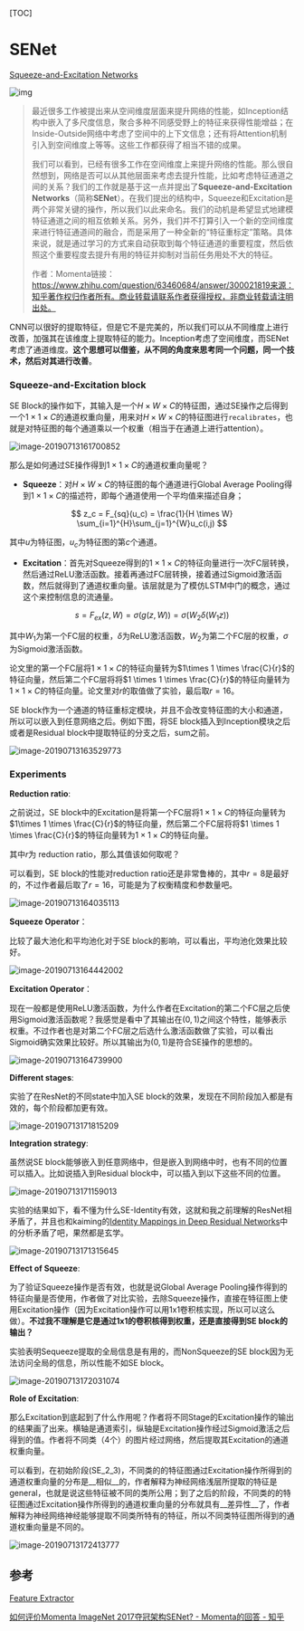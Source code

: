 [TOC]

# SENet

[Squeeze-and-Excitation Networks](http://xxx.itp.ac.cn/abs/1709.01507)



![img](../../../assets/SENet.assert/v2-f0c62e81cf9f46d39993998ab7932acb_hd.jpg)

>  最近很多工作被提出来从空间维度层面来提升网络的性能，如Inception结构中嵌入了多尺度信息，聚合多种不同感受野上的特征来获得性能增益；在Inside-Outside网络中考虑了空间中的上下文信息；还有将Attention机制引入到空间维度上等等。这些工作都获得了相当不错的成果。
>
> 我们可以看到，已经有很多工作在空间维度上来提升网络的性能。那么很自然想到，网络是否可以从其他层面来考虑去提升性能，比如考虑特征通道之间的关系？我们的工作就是基于这一点并提出了**Squeeze-and-Excitation Networks**（简称**SENet**）。在我们提出的结构中，Squeeze和Excitation是两个非常关键的操作，所以我们以此来命名。我们的动机是希望显式地建模特征通道之间的相互依赖关系。另外，我们并不打算引入一个新的空间维度来进行特征通道间的融合，而是采用了一种全新的“特征重标定”策略。具体来说，就是通过学习的方式来自动获取到每个特征通道的重要程度，然后依照这个重要程度去提升有用的特征并抑制对当前任务用处不大的特征。
> 
>
> 作者：Momenta链接：https://www.zhihu.com/question/63460684/answer/300021819来源：知乎著作权归作者所有。商业转载请联系作者获得授权，非商业转载请注明出处。



CNN可以很好的提取特征，但是它不是完美的，所以我们可以从不同维度上进行改善，加强其在该维度上提取特征的能力。Inception考虑了空间维度，而SENet考虑了通道维度。__这个思想可以借鉴，从不同的角度来思考同一个问题，同一个技术，然后对其进行改善__。



### Squeeze-and-Excitation block

SE Block的操作如下，其输入是一个$H \times W \times C$的特征图，通过SE操作之后得到一个$1 \times 1 \times C$的通道权重向量，用来对$H \times W \times C$的特征图进行`recalibrates`，也就是对特征图的每个通道乘以一个权重（相当于在通道上进行attention）。

![image-20190713161700852](../../../assets/SENet.assert/image-20190713161700852.png)

那么是如何通过SE操作得到$1 \times 1 \times C$的通道权重向量呢？

* __Squeeze__：对$H \times W \times C$的特征图的每个通道进行Global Average Pooling得到$1\times 1 \times C$的描述符，即每个通道使用一个平均值来描述自身；

$$
z_c = F_{sq}(u_c) =  \frac{1}{H \times W} \sum_{i=1}^{H}\sum_{j=1}^{W}u_c(i,j)
$$

其中$u$为特征图，$u_c$为特征图的第$c$个通道。

* **Excitation**：首先对Squeeze得到的$1 \times 1 \times C$的特征向量进行一次FC层转换，然后通过ReLU激活函数。接着再通过FC层转换，接着通过Sigmoid激活函数，然后就得到了通道权重向量。该层就是为了模仿LSTM中门的概念，通过这个来控制信息的流通量。

$$
s = F_{ex}(z, W) = \sigma(g(z, W)) = \sigma(W_2\delta(W_1z))
$$

其中$W_1$为第一个FC层的权重，$\delta$为ReLU激活函数，$W_2$为第二个FC层的权重，$\sigma$为Sigmoid激活函数。

论文里的第一个FC层将$1 \times 1 \times C$的特征向量转为$1\times 1 \times \frac{C}{r}$的特征向量，然后第二个FC层将将$1 \times 1 \times \frac{C}{r}$的特征向量转为$1\times 1 \times  C$的特征向量。论文里对$r$的取值做了实验，最后取$r=16$。





SE block作为一个通道的特征重标定模块，并且不会改变特征图的大小和通道，所以可以嵌入到任意网络之后。例如下图，将SE block插入到Inception模块之后或者是Residual block中提取特征的分支之后，sum之前。

![image-20190713163529773](../../../assets/SENet.assert/image-20190713163529773.png)



### Experiments

__Reduction ratio__:

之前说过，SE block中的Excitation是将第一个FC层将$1 \times 1 \times C$的特征向量转为$1\times 1 \times \frac{C}{r}$的特征向量，然后第二个FC层将将$1 \times 1 \times \frac{C}{r}$的特征向量转为$1\times 1 \times  C$的特征向量。

其中$r$为 reduction ratio，那么其值该如何取呢？

可以看到，SE block的性能对reduction ratio还是非常鲁棒的，其中$r=8$是最好的，不过作者最后取了$r=16$，可能是为了权衡精度和参数量吧。

![image-20190713164035113](../../../assets/SENet.assert/image-20190713164035113.png)

__Squeeze Operator__：

比较了最大池化和平均池化对于SE block的影响，可以看出，平均池化效果比较好。

![image-20190713164442002](../../../assets/SENet.assert/image-20190713164442002.png)

__Excitation Operator__：

现在一般都是使用ReLU激活函数，为什么作者在Excitation的第二个FC层之后使用Sigmoid激活函数呢？我感觉是看中了其输出在$(0, 1)$之间这个特性，能够表示权重。不过作者也是对第二个FC层之后选什么激活函数做了实验，可以看出Sigmoid确实效果比较好。所以其输出为$(0, 1)$是符合SE操作的思想的。

![image-20190713164739900](../../../assets/SENet.assert/image-20190713164739900.png)

__Different stages__:

实验了在ResNet的不同state中加入SE block的效果，发现在不同阶段加入都是有效的，每个阶段都加更有效。

![image-20190713171815209](../../../assets/SENet.assert/image-20190713171815209.png)

__Integration strategy__:

虽然说SE block能够嵌入到任意网络中，但是嵌入到网络中时，也有不同的位置可以插入。比如说插入到Residual block中，可以插入到以下这些不同的位置。



![image-20190713171159013](../../../assets/SENet.assert/image-20190713171159013.png)

实验的结果如下，看不懂为什么SE-Identity有效，这就和我之前理解的ResNet相矛盾了，并且也和kaiming的[Identity Mappings in Deep Residual Networks](http://xxx.itp.ac.cn/abs/1603.05027)中的分析矛盾了吧，果然都是玄学。



![image-20190713171315645](../../../assets/SENet.assert/image-20190713171315645.png)

__Effect of Squeeze__:

为了验证Squeeze操作是否有效，也就是说Global Average Pooling操作得到的特征向量是否使用，作者做了对比实验，去除Squeeze操作，直接在特征图上使用Excitation操作（因为Excitation操作可以用1x1卷积核实现，所以可以这么做）。__不过我不理解是它是通过1x1的卷积核得到权重，还是直接得到SE block的输出？__

实验表明Sequeeze提取的全局信息是有用的，而NonSqueeze的SE block因为无法访问全局的信息，所以性能不如SE block。

![image-20190713172031074](../../../assets/SENet.assert/image-20190713172031074.png)



__Role of Excitation__:

那么Excitation到底起到了什么作用呢？作者将不同Stage的Excitation操作的输出的结果画了出来。横轴是通道索引，纵轴是Excitation操作经过Sigmoid激活之后得到的值。作者将不同类（4个）的图片经过网络，然后提取其Excitation的通道权重向量。

可以看到，在初始阶段(SE_2_3)，不同类的的特征图通过Excitation操作所得到的通道权重向量的分布是__相似__的，作者解释为神经网络浅层所提取的特征是general，也就是说这些特征被不同的类所公用；到了之后的阶段，不同类的的特征图通过Excitation操作所得到的通道权重向量的分布就具有__差异性__了，作者解释为神经网络神经能够提取不同类所特有的特征，所以不同类特征图所得到的通道权重向量是不同的。

![image-20190713172413777](../../../assets/SENet.assert/image-20190713172413777.png)

## 参考

[Feature Extractor](https://www.cnblogs.com/shouhuxianjian/p/7865510.html)

[如何评价Momenta ImageNet 2017夺冠架构SENet? - Momenta的回答 - 知乎](https://www.zhihu.com/question/63460684/answer/300021819)